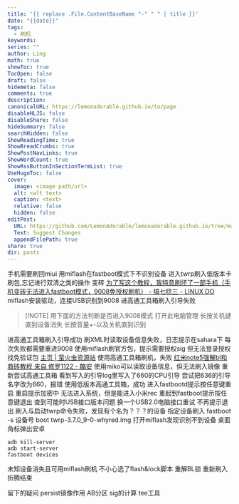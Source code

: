 ```yaml
---
title: '{{ replace .File.ContentBaseName "-" " " | title }}'
date: "{{date}}"
tags:
  - 刷机
keywords: 
series: ""
author: Ling
math: true
showToc: true
TocOpen: false
draft: false
hidemeta: false
comments: true
description: 
canonicalURL: https://lemonadorable.github.io/to/page
disableHLJS: false
disableShare: false
hideSummary: false
searchHidden: false
ShowReadingTime: true
ShowBreadCrumbs: true
ShowPostNavLinks: true
ShowWordCount: true
ShowRssButtonInSectionTermList: true
UseHugoToc: false
cover:
  image: <image path/url>
  alt: <alt text>
  caption: <text>
  relative: false
  hidden: false
editPost:
  URL: https://github.com/LemonAdorable/lemonadorable.github.io/tree/master/content
  Text: Suggest Changes
  appendFilePath: true
share: true
dir: posts
---
```


手机需要刷回miui
用miflash在fastboot模式下不识别设备
进入twrp刷入低版本卡刷包,忘记进行双清之类的操作
变砖
[为了写这个教程，我特意刷坏了一部手机（手机变砖无法进入fastboot模式，9008免授权刷机） - 搞七捻三 - LINUX DO](https://linux.do/t/topic/199716)
miflash安装驱动，连接USB识别到9008
进高通工具箱刷入引导失败

> [!NOTE] 用下面的方法判断是否进入9008模式
> 打开此电脑管理
> 长按关机键直到设备消失
> 长按音量+-以及关机直到识别

进高通工具箱刷入引导成功
刷XML时读取设备信息失败，日志提示在sahara下
每次失败都需要重进9008
使用miflash刷官方包，提示需要授权sig
但无法登录授权
找免验证包
[主页 | 萤火虫资源站](https://www.yhcres.top/)
使用高通工具箱刷机，失败
[红米note5强解bl和救砖教程 来自 修罗1122 - 酷安](https://www.coolapk.com/feed/57961121?shareKey=YjJiNmMzNTkzZmJlNjdiNDYyNjI~&shareUid=4369962&shareFrom=com.coolapk.market_14.5.3)
使用miko可以读取设备信息，但无法刷入镜像
重新尝试高通工具箱
看到写入的引导log里写入了660的CPU引导
尝试把636的引导名字改为660，报错
使用低版本高通工具箱，成功
进入fastbootd提示按任意键重启
重启提示加密中
无法进入系统，但是能进入小米rec
重起到fastboot提示按任意键退出
查到可能时USB接口版本问题
换一个USB2.0电脑接口重试
不再提示退出
刷入与启动twrp命令失败，发现有个名为？？？的设备
指定设备刷入
fastboot -s 设备号 boot twrp-3.7.0_9-0-whyred.img
打开miflash发现识别不到设备
桌面角标弹出安卓

``` shell
adb kill-server
adb start-server
fastboot devices
```

未知设备消失且可用miflash刷机
不小心选了flash&lock脚本
重解BL锁
重新刷入
折腾结束




留下的疑问
persist镜像作用
AB分区
sig的计算
tee工具